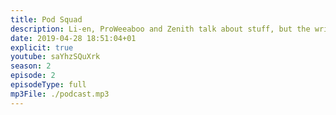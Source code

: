```yaml
---
title: Pod Squad
description: Li-en, ProWeeaboo and Zenith talk about stuff, but the writer hasn't listened yet so doesn't really know.
date: 2019-04-28 18:51:04+01
explicit: true
youtube: saYhzSQuXrk
season: 2
episode: 2
episodeType: full
mp3File: ./podcast.mp3
---
```

